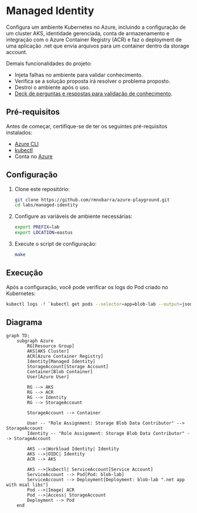 # Managed Identity

Configura um ambiente Kubernetes no Azure, incluindo a configuração de um cluster AKS, identidade gerenciada, conta de armazenamento e integração com o Azure Container Registry (ACR) e faz o deployment de uma aplicação .net que envia arquivos para um container dentro da storage account.

Demais funcionalidades do projeto:

* Injeta falhas no ambiente para validar conhecimento.
* Verifica se a solução proposta irá resolver o problema proposto.
* Destroi o ambiente após o uso.
* [Deck de perguntas e respostas para validação de conhecimento](PERGUNTAS.md).

## Pré-requisitos

Antes de começar, certifique-se de ter os seguintes pré-requisitos instalados:

- [Azure CLI](https://docs.microsoft.com/cli/azure/install-azure-cli)
- [kubectl](https://kubernetes.io/docs/tasks/tools/install-kubectl/)
- Conta no [Azure](https://azure.microsoft.com/)

## Configuração

1. Clone este repositório:

    ```sh
    git clone https://github.com/rmnobarra/azure-playground.git
    cd labs/managed-identity
    ```

2. Configure as variáveis de ambiente necessárias:

    ```sh
    export PREFIX=lab
    export LOCATION=eastus
    ```

3. Execute o script de configuração:

    ```sh
    make
    ```

## Execução

Após a configuração, você pode verificar os logs do Pod criado no Kubernetes:

```sh
kubectl logs -f `kubectl get pods --selector=app=blob-lab --output=jsonpath='{.items[0].metadata.name}'`
```

## Diagrama

```mermaid
graph TD;
    subgraph Azure
        RG[Resource Group]
        AKS[AKS Cluster]
        ACR[Azure Container Registry]
        Identity[Managed Identity]
        StorageAccount[Storage Account]
        Container[Blob Container]
        User[Azure User]

        RG --> AKS
        RG --> ACR
        RG --> Identity
        RG --> StorageAccount

        StorageAccount --> Container

        User -- "Role Assignment: Storage Blob Data Contributor" --> StorageAccount
        Identity -- "Role Assignment: Storage Blob Data Contributor" --> StorageAccount

        AKS -->|Workload Identity| Identity
        AKS -->|OIDC| Identity
        ACR --> AKS

        AKS -->|kubectl| ServiceAccount[Service Account]
        ServiceAccount --> Pod[Pod: blob-lab]
        ServiceAccount --> Deployment[Deployment: blob-lab ".net app with msal libs"]
        Pod -->|Image| ACR
        Pod -->|Access| StorageAccount
        Deployment --> Pod
    end
```